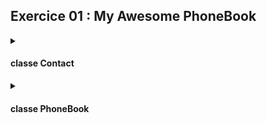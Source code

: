 ## Exercice 01 : My Awesome PhoneBook

<details><summary>

#### classe Contact

</summary>

- Doit contenir des variables **privées** de type `std::string` pour chaque information d'un contact :

    ```c++
        private:
        int 		_index;
        std::string	_firstName;
        std::string     _lastName;
        std::string     _nickName;
        std::string     _phoneNumber;
        std::string	_darkestSecret;
    ```

- La classe `PhoneBook` va devoir accéder à ces variables pour les lire ou modifier. Cependant, elles sont privées.

    Il faut donc créer des fonctions publiques dans la classe `Contact` qui vont être appelées par `PhoneBook` pour pouvoir y accéder.

    J'ai donc utilisé des fonctions "getters" et "setters" - une fonction getter et une fonction setter par variable.

    ```c++
        void		        setIndex(int i);
	    std::string&	        setFirstName( void );
	    std::string&	        setLastName( void );
	    std::string&            setNickName( void );
	    std::string&	        setPhoneNumber( void );
	    std::string&	        setDarkestSecret( void );

    	int			getIndex( void ) const;
    	std::string		getFirstName( void ) const;
	    std::string		getLastName( void ) const;
	    std::string		getNickName( void ) const;
    	std::string		getPhoneNumber( void ) const;
    	std::string		getDarkestSecret( void ) const;
    ```

    Lors de l'enregistrement des informations d'un contact, on ne peut pas laisser les champs vides. Dans mon cas, la classe `Contact` va vérifier seule si une des variables est vide et va le signaler à `PhoneBook` avec `true` ou `false`. Si le signal est `false`, `PhoneBook` réinvitera l'utilisateur à remplir le champ. J'ai donc une fonction `isValid` par variable qui vérifie si l'information saisie est valide.

    ```c++
	    bool			isValidFirstName( void ) const;
	    bool			isValidLastName( void ) const;
	    bool			isValidNickName( void ) const;
	    bool			isValidPhoneNumber( void ) const;
	    bool			isValidDarkestSecret( void ) const;
    ```

    La fonction `isValidPhoneNumber()` vérifie non seulement si le champ est vide, mais aussi vérifie que le champ ne contient que des chiffres. A noter que ce champ peut commencer par `+` comme il est usage pour les numéros de téléphone.


- Lorsqu'on est dans le menu de recherche de contact, on doit afficher un "preview" de tous les contacts enregistrés et raccourcir les informations à au maximum 10 caractères. J'ai donc implémentés des fonctions qui vont retourner cette nouvelle chaîne tronquée:

    ```c++
	    std::string		truncFirstName( void ) const;
	    std::string		truncLastName( void ) const;
	    std::string		truncNickName( void ) const;
    ```

</details>

<details><summary>

#### classe PhoneBook 

</summary>

- Tous les membres (attributs ou méthodes) sont en privés puisque l'utilisateur ne doit pas pouvoir y accéder.

- Contient un tableau de contacts. Chaque contact va donc appeler son propre constructeur et destructeur de la classe `Contact`.

    ```c++
    Contact		_contact[8];
    ```
- une fonction qui affichera en continu le menu du programme (les commandes ADD, SEARCH et EXIT):

    ```c++
  	void 		_userInput( void ) ;
    ```

- une fonction qui exécutera la commande ADD

    ```c++
    void		_addContact( void ) ;
    ```

    Cette fonction utilisera des fonctions helpers. Chaque helper invitera l'utilisateur de remplir le champ et vérifiera que le champ n'est pa vide:
    ```c++
	    void		_addFirstName ( void );
	    void		_addLastName ( void );
	    void		_addNickName ( void );
	    void		_addPhoneNumber ( void );
	    void		_addDarkestSecret ( void );
    ```

- une fonction qui exécutera la commande SEARCH

    ```c++
	    void		_searchContact( void ) const ;
    ```
    
    Lorsque l'utilisateur est invité de choisir un index pour afficher un contact, je vais vérifier que l'utilisateur a bel et bien saisi un chiffre avec la fonction `_isNumber()`:

    ```c++
       int 		_isNumber( std::string str, int tableSize ) const;
    ```

</details>